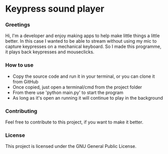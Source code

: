 # Keypress sound player
### Greetings
Hi, I'm a developer and enjoy making apps to help make little things a little better. In this case I wanted to be able to stream without using my mic to capture keypresses on a mechanical keyboard. So I made this programme, it plays back keypresses and mouseclicks.

### How to use
- Copy the source code and run it in your terminal, or you can clone it from GitHub
- Once copied, just open a terminal/cmd from the project folder
- From there use 'python main.py' to start the program
- As long as it's open an running it will continue to play in the background

### Contributing
Feel free to contribute to this project, if you want to make it better.

### License
This project is licensed under the GNU General Public License.
